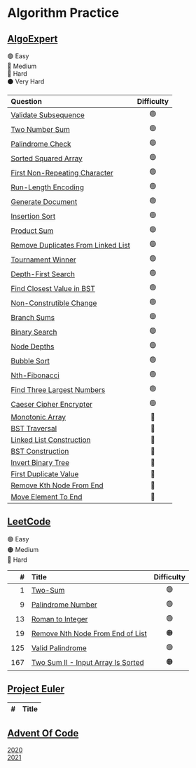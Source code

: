 # Algorithm Practice

## [AlgoExpert](https://www.algoexpert.io/product)

🟢 Easy\
🔵 Medium\
🔴 Hard\
⚫️ Very Hard

| Question                                                                            | Difficulty |
| :---------------------------------------------------------------------------------- | :--------: |
| [Validate Subsequence](AlgoExpert/Validate_Subsequence)                             |     🟢     |
| [Two Number Sum](AlgoExpert/Two_Number_Sum)                                         |     🟢     |
| [Palindrome Check](AlgoExpert/Palindrome_Check)                                     |     🟢     |
| [Sorted Squared Array](AlgoExpert/Sorted_Squared_Array)                             |     🟢     |
| [First Non-Repeating Character](AlgoExpert/First_Non_Repeating_Character)           |     🟢     |
| [Run-Length Encoding](AlgoExpert/Run_Length_Encoding)                               |     🟢     |
| [Generate Document](AlgoExpert/Generate_Document)                                   |     🟢     |
| [Insertion Sort](AlgoExpert/Insertion_Sort)                                         |     🟢     |
| [Product Sum](AlgoExpert/Product_Sum)                                               |     🟢     |
| [Remove Duplicates From Linked List](AlgoExpert/Remove_Duplicates_From_Linked_List) |     🟢     |
| [Tournament Winner](AlgoExpert/Tournament_Winner)                                   |     🟢     |
| [Depth-First Search](AlgoExpert/Depth_First_Search)                                 |     🟢     |
| [Find Closest Value in BST](AlgoExpert/Find_Closest_Value_In_BST)                   |     🟢     |
| [Non-Construtible Change](AlgoExpert/Non_Constructiblec_Change)                     |     🟢     |
| [Branch Sums](AlgoExpert/Branch_Sums)                                               |     🟢     |
| [Binary Search](AlgoExpert/Binary_Search)                                           |     🟢     |
| [Node Depths](AlgoExpert/Node_Depths)                                               |     🟢     |
| [Bubble Sort](AlgoExpert/Bubble_Sort)                                               |     🟢     |
| [Nth-Fibonacci](AlgoExpert/Nth_Fibonacci)                                           |     🟢     |
| [Find Three Largest Numbers](AlgoExpert/Find_Largest_Three_Numbers)                 |     🟢     |
| [Caeser Cipher Encrypter](AlgoExpert/Ceaser_Cypher_Encryptor)                       |     🟢     |
| [Monotonic Array](AlgoExpert/Monotonic_Array)                                       |     🔵     |
| [BST Traversal](AlgoExpert/BST_Traversal)                                           |     🔵     |
| [Linked List Construction](AlgoExpert/Linked_List_Construction)                     |     🔵     |
| [BST Construction](AlgoExpert/BST_Construction)                                     |     🔵     |
| [Invert Binary Tree](AlgoExpert/Invert_Binary_Tree)                                 |     🔵     |
| [First Duplicate Value](AlgoExpert/First_Duplicate_Value)                           |     🔵     |
| [Remove Kth Node From End](AlgoExpert/Remove_Kth_Node_From_End)                     |     🔵     |
| [Move Element To End](AlgoExpert/Move_Element_To_End)                               |     🔵     |

## [LeetCode](https://leetcode.com/)

🟢 Easy\
🟠 Medium\
🔴 Hard

|   # | Title                                                                           | Difficulty |
| --: | :------------------------------------------------------------------------------ | :--------: |
|   1 | [Two-Sum](LeetCode/Two_Sum)                                                     |     🟢     |
|   9 | [Palindrome Number](LeetCode/Palindrome_Number)                                 |     🟢     |
|  13 | [Roman to Integer](LeetCode/Roman_To_Integer)                                   |     🟢     |
|  19 | [Remove Nth Node From End of List](LeetCode/Remove_Nth_Node_From_End_Of_List)   |     🟠     |
| 125 | [Valid Palindrome](LeetCode/Valid_Palindrome)                                   |     🟢     |
| 167 | [Two Sum II - Input Array Is Sorted](LeetCode/Two_Sum_II_Input_Array_Is_Sorted) |     🟠     |

## [Project Euler](https://projecteuler.net/)

|   # | Title |
| --: | :---- |

## [Advent Of Code](https://adventofcode.com/)

[2020](AdventOfCode/2020)\
[2021](AdventOfCode/2021)
